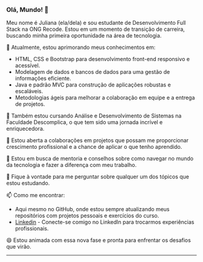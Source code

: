 ### Olá, Mundo! 👋

Meu nome é Juliana (ela/dela) e sou estudante de Desenvolvimento Full Stack na ONG Recode. Estou em um momento de transição de carreira, buscando minha primeira oportunidade na área de tecnologia.

🔭 Atualmente, estou aprimorando meus conhecimentos em:
- HTML, CSS e Bootstrap para desenvolvimento front-end responsivo e acessível.
- Modelagem de dados e bancos de dados para uma gestão de informações eficiente.
- Java e padrão MVC para construção de aplicações robustas e escaláveis.
- Metodologias ágeis para melhorar a colaboração em equipe e a entrega de projetos.

🌱 Também estou cursando Análise e Desenvolvimento de Sistemas na Faculdade Descomplica, o que tem sido uma jornada incrível e enriquecedora.

👯 Estou aberta a colaborações em projetos que possam me proporcionar crescimento profissional e a chance de aplicar o que tenho aprendido.

🤔 Estou em busca de mentoria e conselhos sobre como navegar no mundo da tecnologia e fazer a diferença com meu trabalho.

💬 Fique à vontade para me perguntar sobre qualquer um dos tópicos que estou estudando.

📫 Como me encontrar:
- Aqui mesmo no GitHub, onde estou sempre atualizando meus repositórios com projetos pessoais e exercícios do curso.
- [Linkedin](https://www.linkedin.com/in/juliana-pires-da-silva-44509222a/) - Conecte-se comigo no LinkedIn para trocarmos experiências profissionais.

😄 Estou animada com essa nova fase e pronta para enfrentar os desafios que virão.

---
